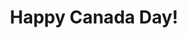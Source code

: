 ---
title: Happy Canada Day!
emoji: 🇨🇦
emojipedia: https://emojipedia.org/flag-canada/
more_url: https://en.wikipedia.org/wiki/Canada_Day
month: 7
day: 1
---